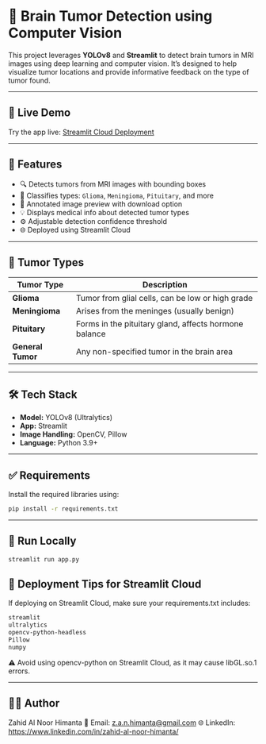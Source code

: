 # 🧠 Brain Tumor Detection using Computer Vision

This project leverages **YOLOv8** and **Streamlit** to detect brain tumors in MRI images using deep learning and computer vision. It’s designed to help visualize tumor locations and provide informative feedback on the type of tumor found.

---

## 🚀 Live Demo

Try the app live: [Streamlit Cloud Deployment](https://YOUR_STREAMLIT_APP_LINK_HERE)

---

## 📌 Features

- 🔍 Detects tumors from MRI images with bounding boxes
- 🧠 Classifies types: `Glioma`, `Meningioma`, `Pituitary`, and more
- 📸 Annotated image preview with download option
- 💡 Displays medical info about detected tumor types
- ⚙️ Adjustable detection confidence threshold
- 🌐 Deployed using Streamlit Cloud

---

## 🧠 Tumor Types

| Tumor Type   | Description |
|--------------|-------------|
| **Glioma** | Tumor from glial cells, can be low or high grade |
| **Meningioma** | Arises from the meninges (usually benign) |
| **Pituitary** | Forms in the pituitary gland, affects hormone balance |
| **General Tumor** | Any non-specified tumor in the brain area |

---

## 🛠 Tech Stack

- **Model:** YOLOv8 (Ultralytics)
- **App:** Streamlit
- **Image Handling:** OpenCV, Pillow
- **Language:** Python 3.9+

---

## ✅ Requirements

Install the required libraries using:

```bash
pip install -r requirements.txt
```
---

## 🧪 Run Locally
```bash
streamlit run app.py
```

## 🧰 Deployment Tips for Streamlit Cloud
If deploying on Streamlit Cloud, make sure your requirements.txt includes:
```bash
streamlit
ultralytics
opencv-python-headless
Pillow
numpy
```
⚠️ Avoid using opencv-python on Streamlit Cloud, as it may cause libGL.so.1 errors.

---

## 👨‍💻 Author
Zahid Al Noor Himanta
📧 Email: z.a.n.himanta@gmail.com
🌐 LinkedIn: https://www.linkedin.com/in/zahid-al-noor-himanta/

